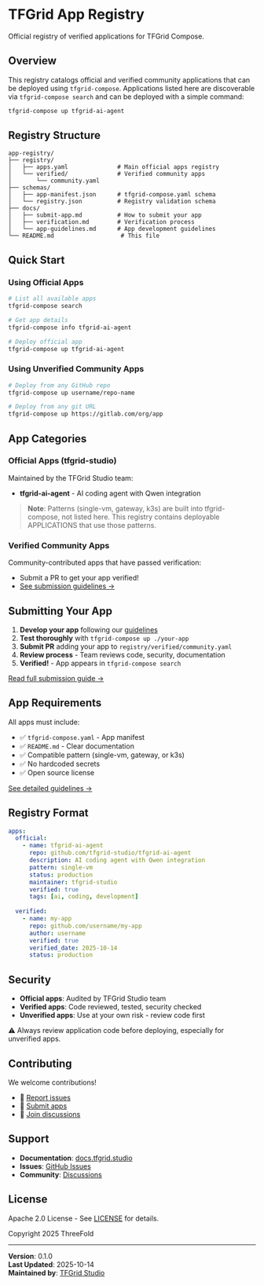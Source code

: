 # TFGrid App Registry

Official registry of verified applications for TFGrid Compose.

## Overview

This registry catalogs official and verified community applications that can be deployed using `tfgrid-compose`. Applications listed here are discoverable via `tfgrid-compose search` and can be deployed with a simple command:

```bash
tfgrid-compose up tfgrid-ai-agent
```

## Registry Structure

```
app-registry/
├── registry/
│   ├── apps.yaml              # Main official apps registry
│   └── verified/              # Verified community apps
│       └── community.yaml
├── schemas/
│   ├── app-manifest.json      # tfgrid-compose.yaml schema
│   └── registry.json          # Registry validation schema
├── docs/
│   ├── submit-app.md          # How to submit your app
│   ├── verification.md        # Verification process
│   └── app-guidelines.md      # App development guidelines
└── README.md                   # This file
```

## Quick Start

### Using Official Apps

```bash
# List all available apps
tfgrid-compose search

# Get app details
tfgrid-compose info tfgrid-ai-agent

# Deploy official app
tfgrid-compose up tfgrid-ai-agent
```

### Using Unverified Community Apps

```bash
# Deploy from any GitHub repo
tfgrid-compose up username/repo-name

# Deploy from any git URL
tfgrid-compose up https://gitlab.com/org/app
```

## App Categories

### Official Apps (tfgrid-studio)

Maintained by the TFGrid Studio team:
- **tfgrid-ai-agent** - AI coding agent with Qwen integration

> **Note**: Patterns (single-vm, gateway, k3s) are built into tfgrid-compose, not listed here. This registry contains deployable APPLICATIONS that use those patterns.

### Verified Community Apps

Community-contributed apps that have passed verification:
- Submit a PR to get your app verified!
- [See submission guidelines →](docs/submit-app.md)

## Submitting Your App

1. **Develop your app** following our [guidelines](docs/app-guidelines.md)
2. **Test thoroughly** with `tfgrid-compose up ./your-app`
3. **Submit PR** adding your app to `registry/verified/community.yaml`
4. **Review process** - Team reviews code, security, documentation
5. **Verified!** - App appears in `tfgrid-compose search`

[Read full submission guide →](docs/submit-app.md)

## App Requirements

All apps must include:

- ✅ `tfgrid-compose.yaml` - App manifest
- ✅ `README.md` - Clear documentation
- ✅ Compatible pattern (single-vm, gateway, or k3s)
- ✅ No hardcoded secrets
- ✅ Open source license

[See detailed guidelines →](docs/app-guidelines.md)

## Registry Format

```yaml
apps:
  official:
    - name: tfgrid-ai-agent
      repo: github.com/tfgrid-studio/tfgrid-ai-agent
      description: AI coding agent with Qwen integration
      pattern: single-vm
      status: production
      maintainer: tfgrid-studio
      verified: true
      tags: [ai, coding, development]
      
  verified:
    - name: my-app
      repo: github.com/username/my-app
      author: username
      verified: true
      verified_date: 2025-10-14
      status: production
```

## Security

- **Official apps**: Audited by TFGrid Studio team
- **Verified apps**: Code reviewed, tested, security checked
- **Unverified apps**: Use at your own risk - review code first

⚠️ Always review application code before deploying, especially for unverified apps.

## Contributing

We welcome contributions!

- 🐛 [Report issues](https://github.com/tfgrid-studio/app-registry/issues)
- 📝 [Submit apps](docs/submit-app.md)
- 💬 [Join discussions](https://github.com/tfgrid-studio/app-registry/discussions)

## Support

- **Documentation**: [docs.tfgrid.studio](https://docs.tfgrid.studio)
- **Issues**: [GitHub Issues](https://github.com/tfgrid-studio/app-registry/issues)
- **Community**: [Discussions](https://github.com/tfgrid-studio/app-registry/discussions)

## License

Apache 2.0 License - See [LICENSE](LICENSE) for details.

Copyright 2025 ThreeFold

---

**Version**: 0.1.0  
**Last Updated**: 2025-10-14  
**Maintained by**: [TFGrid Studio](https://github.com/tfgrid-studio)
